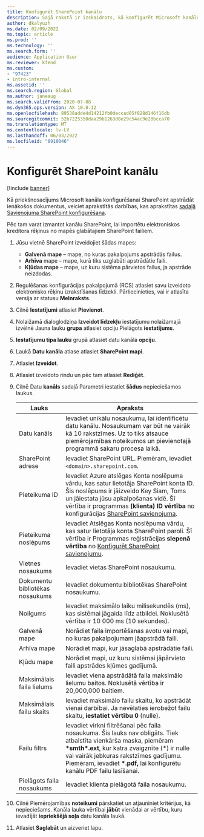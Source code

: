 ```yaml
---
title: Konfigurēt SharePoint kanālu
description: Šajā rakstā ir izskaidrots, kā konfigurēt Microsoft kanālu SharePoint ienākošo elektronisko rēķinu apstrādāšana.
author: dkalyuzh
ms.date: 02/09/2022
ms.topic: article
ms.prod: ''
ms.technology: ''
ms.search.form: ''
audience: Application User
ms.reviewer: kfend
ms.custom:
- "97423"
- intro-internal
ms.assetid: ''
ms.search.region: Global
ms.author: janeaug
ms.search.validFrom: 2020-07-08
ms.dyn365.ops.version: AX 10.0.12
ms.openlocfilehash: 89538adde4d14212fb0deccad05f828d146f16db
ms.sourcegitcommit: 52b7225350daa29b1263d8e29c54ac9e20bcca70
ms.translationtype: MT
ms.contentlocale: lv-LV
ms.lasthandoff: 06/03/2022
ms.locfileid: "8910046"
---
```

# <a name="configure-a-sharepoint-channel"></a>Konfigurēt SharePoint kanālu

[!include [banner](../includes/banner.md)]

Kā priekšnosacījums Microsoft kanāla konfigurēšanai SharePoint apstrādāt ienākošos dokumentus, veiciet aprakstītās darbības, kas aprakstītas [sadaļā Savienojuma SharePoint konfigurēšana](e-invoicing-create-sharepoint-connection.md).

Pēc tam varat izmantot kanālu SharePoint, lai importētu elektroniskos kreditora rēķinus no mapēs glabātajiem SharePoint failiem.

1. Jūsu vietnē SharePoint izveidojiet šādas mapes:

    - **Galvenā mape** – mape, no kuras pakalpojums apstrādās failus.
    - **Arhīva** mape – mape, kurā tiks uzglabāti apstrādātie faili.
    - **Kļūdas mape** – mape, uz kuru sistēma pārvietos failus, ja apstrāde neizdodas.

2. Regulēšanas konfigurācijas pakalpojumā (RCS) atlasiet savu izveidoto elektronisko rēķinu izrakstīšanas līdzekli. Pārliecinieties, vai ir atlasīta versija ar statusu **Melnraksts**.
3. Cilnē **Iestatījumi** atlasiet **Pievienot**.
4. Nolaižamā dialoglodziņa **Izveidot līdzekļu** iestatījumu nolaižamajā izvēlnē Jauna lauku **grupa** atlasiet opciju Pielāgots **iestatījums**.
5. **Iestatījumu tipa lauku** grupā atlasiet datu kanāla **opciju**.
6. Laukā **Datu kanāla** atlase atlasiet **SharePoint mapi**.
7. Atlasiet **Izveidot**.
8. Atlasiet izveidoto rindu un pēc tam atlasiet **Rediģēt**.
9. Cilnē Datu **kanāls** sadaļā Parametri iestatiet **šādus** nepieciešamos laukus.

    | Lauks                 | Apraksts |
    |-----------------------|-------------|
    | Datu kanāls          | Ievadiet unikālu nosaukumu, lai identificētu datu kanālu. Nosaukumam var būt ne vairāk kā 10 rakstzīmes. Uz to tiks atsauce piemērojamības noteikumos un pievienotajā programmā sakaru procesa laikā. |
    | SharePoint adrese    | Ievadiet SharePoint URL. Piemēram, ievadiet `<domain>.sharepoint.com`. |
    | Pieteikuma ID        | Ievadiet Azure atslēgas Konta noslēpuma vārdu, kas satur lietotāja SharePoint konta ID. Šis noslēpums ir jāizveido Key Siam, Toms un jāiestata jūsu apkalpošanas vidē. Šī vērtība ir programmas **(klienta) ID vērtība** no konfigurācijas [SharePoint savienojuma](e-invoicing-create-sharepoint-connection.md). |
    | Pieteikuma noslēpums    | Ievadiet Atslēgas Konta noslēpuma vārdu, kas satur lietotāja konta SharePoint paroli. Šī vērtība ir Programmas reģistrācijas **slepenā vērtība** no [Konfigurēt SharePoint savienojumu](e-invoicing-create-sharepoint-connection.md). |
    | Vietnes nosaukums             | Ievadiet vietas SharePoint nosaukumu. |
    | Dokumentu bibliotēkas nosaukums | Ievadiet dokumentu bibliotēkas SharePoint nosaukumu. |
    | Noilgums               | Ievadiet maksimālo laiku milisekundēs (ms), kas sistēmai jāgaida līdz atbildei. Noklusētā vērtība ir 10 000 ms (10 sekundes). |
    | Galvenā mape           | Norādiet faila importēšanas avotu vai mapi, no kuras pakalpojumam jāapstrādā faili. |
    | Arhīva mape        | Norādiet mapi, kur jāsaglabā apstrādātie faili. |
    | Kļūdu mape          | Norādiet mapi, uz kuru sistēmai jāpārvieto faili apstrādes kļūmes gadījumā. |
    | Maksimālais faila lielums         | Ievadiet viena apstrādātā faila maksimālo lielumu baitos. Noklusētā vērtība ir 20,000,000 baitiem. |
    | Maksimālais failu skaits      | Ievadiet maksimālo failu skaitu, ko apstrādāt vienai darbībai. Ja nevēlaties ierobežot failu skaitu, **iestatiet vērtību 0** (nulle). |
    | Failu filtrs           | Ievadiet virkni filtrēšanai pēc faila nosaukuma. Šis lauks nav obligāts. Tiek atbalstīta vienkārša maska, piemēram **\*smth\*.ext**, kur katra zvaigznīte (\*) ir nulle vai vairāk jebkuras rakstzīmes gadījumu. Piemēram, ievadiet **\*.pdf,** lai konfigurētu kanālu PDF failu lasīšanai. |
    | Pielāgots faila nosaukums      | Ievadiet klienta pielāgotā faila nosaukumu. |

10. Cilnē Piemērojamības **noteikumi** pārskatiet un atjauniniet kritērijus, kā nepieciešams. Kanāla lauka vērtībai **jābūt** vienādai ar vērtību, kuru ievadījāt **iepriekšējā soļa** datu kanāla laukā.
11. Atlasiet **Saglabāt** un aizveriet lapu.
